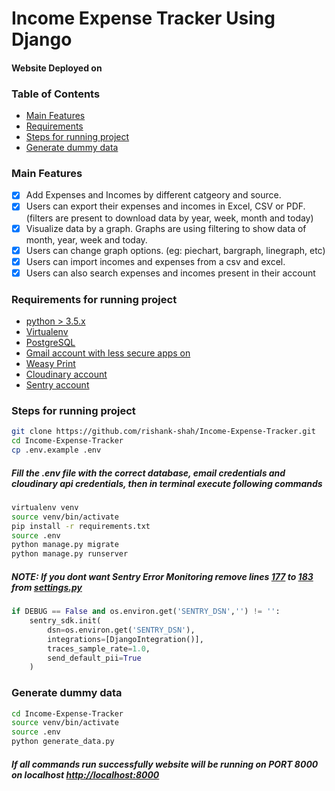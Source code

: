 # Income Expense Tracker Using Django

#### Website Deployed on

### Table of Contents

- [Main Features](#main-features)
- [Requirements](#requirements-for-running-project)
- [Steps for running project](#steps-for-running-project)
- [Generate dummy data](#generate-dummy-data)

### Main Features

- [x] Add Expenses and Incomes by different catgeory and source.
- [x] Users can export their expenses and incomes in Excel, CSV or PDF. (filters are present to download data by year, week, month and today)
- [x] Visualize data by a graph. Graphs are using filtering to show data of month, year, week and today.
- [x] Users can change graph options. (eg: piechart, bargraph, linegraph, etc)
- [x] Users can import incomes and expenses from a csv and excel.
- [x] Users can also search expenses and incomes present in their account

### Requirements for running project

- [python > 3.5.x](https://www.python.org/downloads/)
- [Virtualenv](https://virtualenv.pypa.io/en/latest/installation.html)
- [PostgreSQL](https://www.postgresql.org/download/)
- [Gmail account with less secure apps on](https://www.google.com/intl/en-GB/gmail/about/#)
- [Weasy Print](https://weasyprint.readthedocs.io/en/latest/)
- [Cloudinary account](https://cloudinary.com/)
- [Sentry account](https://sentry.io/welcome/)

### Steps for running project

```bash
git clone https://github.com/rishank-shah/Income-Expense-Tracker.git
cd Income-Expense-Tracker
cp .env.example .env
```

##### Fill the .env file with the correct database, email credentials and cloudinary api credentials, then in terminal execute following commands

```bash
virtualenv venv
source venv/bin/activate
pip install -r requirements.txt
source .env
python manage.py migrate
python manage.py runserver
```

##### NOTE: If you dont want Sentry Error Monitoring remove lines [177](expense_project/settings.py#L177) to [183](expense_project/settings.py#L183) from [settings.py](expense_project/settings.py#L177)

```py
if DEBUG == False and os.environ.get('SENTRY_DSN','') != '':
    sentry_sdk.init(
        dsn=os.environ.get('SENTRY_DSN'),
        integrations=[DjangoIntegration()],
        traces_sample_rate=1.0,
        send_default_pii=True
    )
```

### Generate dummy data

```bash
cd Income-Expense-Tracker
source venv/bin/activate
source .env
python generate_data.py
```

##### If all commands run successfully website will be running on PORT 8000 on localhost [http://localhost:8000](http://localhost:8000)
